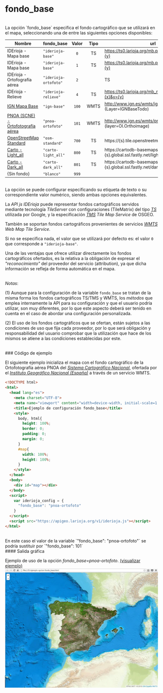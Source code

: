 # fondo_base
<br />
La opción `fondo_base` especifica el fondo cartográfico que se utilizará en el mapa, seleccionando una de entre las siguientes opciones disponibles:

|Nombre|fondo_base|Valor|Tipo|url
------|------|:----:|:----:|-----
IDErioja - Mapa base|`"iderioja-base"`|`0`|TS|https://ts0.larioja.org/mb.php?z={z}&x={x}&y={y}
IDErioja - Mapa base|`"iderioja-base"`|`1`|TS|https://ts0.larioja.org/mb.php?z={z}&x={x}&y={y}
IDErioja - Ortofografía aérea|`"iderioja-ortofoto"`|`2`||TS|https://ts0.larioja.org/mb_raster.php?z={z}&x={x}&y={y}
IDErioja - Relieve|`"iderioja-relieve"`|`4`|TS|https://ts0.larioja.org/mb_relieve.php?z={z}&x={x}&y={y}
[IGN Mapa Base](http://www.ign.es/wmts/ign-base?request=GetCapabilities&service=WMTS)|`"ign-base"`|`100`|WMTS|http://www.ign.es/wmts/ign-base (Layer=IGNBaseTodo)
[PNOA (SCNE) - Ortofotografía aérea](http://www.ign.es/wmts/pnoa-ma?request=GetCapabilities&service=WMTS)|`"pnoa-ortofoto"`|`101`|WMTS|http://www.ign.es/wmts/pnoa-ma (layer=OI.Orthoimage)
[OpenStreetMap Standard](http://wiki.openstreetmap.org/wiki/Standard_tile_layer)|`"osm-standard"`|`700`|TS|https://{s}.tile.openstreetmap.org/{z}/{x}/{y}.png
[Carto - Light_all](https://carto.com/location-data-services/basemaps/)|`"carto-light_all"`|`800`|TS|https://cartodb-basemaps-{s}.global.ssl.fastly.net/light_all/{z}/{x}/{y}.png
[Carto - Dark_all](https://carto.com/location-data-services/basemaps/)|`"carto-dark_all"`|`801`|TS|https://cartodb-basemaps-{s}.global.ssl.fastly.net/dark_all/{z}/{x}/{y}.png
{Sin fondo}|`"blanco"`|`999`| | 

<br />La opción se puede configurar especificando su etiqueta de texto o su correspondiente valor numérico, siendo ambas opciones equivalentes.

La *API js IDErioja* puede representar fondos cartográficos servidos mediante tecnología *TileServer* con configuraciones (TileMatrix) del tipo [*TS*](https://developers.google.com/maps/documentation/javascript/maptypes) utilizada por Google, y la especificación [*TMS*](http://wiki.osgeo.org/wiki/Tile_Map_Service_Specification) *Tile Map Service* de OSGEO.

También se soportan fondos cartográficos provenientes de servicios [*WMTS*](http://www.opengeospatial.org/standards/wmts) *Web Map Tile Service*.

Si no se especifica nada, el valor que se utilizará por defecto es:  el valor `0` que corresponde a `"iderioja-base"`.

Una de las ventajas que ofrece utilizar directamente los fondos cartográficos ofertados, es la relativa a la obligación de expresar el *"reconocimiento"* del proveedor del servicio (attribution), ya que dicha información se refleja de forma automática en el mapa.

<br />*Notas*:

(1) Aunque para la configuración de la variable `fondo_base` se tratan de la misma forma los fondos cartográficos TS/TMS y WMTS, los *métodos* que emplea internamente la API para su configuración y que el usuario podría utilizar, son muy diferentes, por lo que este aspecto deberá ser tenido en cuenta en el caso de abordar una configuración personalizada.

(2) El uso de los fondos cartográficos que se ofertan, están sujetos a las condiciones de uso que fija cada proveedor, por lo que será obligación y responsabilidad del usuario comprobar que la utilización que hace de los mismos se atiene a las condiciones establecidas por este.


<br />
### Código de ejemplo
<br />

El siguiente ejemplo inicializa el mapa con el fondo cartográfico de la Ortofotografía aérea PNOA del [*Sistema Cartográfico Nacional*](http://www.scne.es/), ofertada por el [*Instituto Geográfico Nacional (España)*](http://www.ign.es/ign/main/index.do) a través de un servicio WMTS.

```html
<!DOCTYPE html>
<html>
  <head lang="es">
    <meta charset="UTF-8">
    <meta name="viewport" content="width=device-width, initial-scale=1.0, maximum-scale=1.0, user-scalable=no" />
    <title>Ejemplo de configuración fondo_base</title>
    <style>
      body, html{
        height: 100%;
        border: 0;
        padding: 0;
        margin: 0;
      }
      #map{
        width: 100%;
        height: 100%;
      }
    </style>
  </head>
  <body>
    <div id="map"></div>
  </body>
  <script>
    var iderioja_config = {
      "fondo_base": "pnoa-ortofoto"
    }
  </script>
  <script src="https://apigeo.larioja.org/v1/iderioja.js"></script>
</html>
```
<br />
En este caso el valor de la variable `"fondo_base": "pnoa-ortofoto"` se podría sustituir por `"fondo_base": 101`

<br />
#### Salida gráfica
<br />

Ejemplo de uso de la opción *fondo_base=pnoa-ortofoto*. [(visualizar ejemplo)](https://iderioja.github.io/doc_api_iderioja/ejemplo_opcion_fondo_base)
![Ejemplo de uso de la opción fondo_base](/img/opciones_fondo_base_salida_grafica.jpg "Ejemplo de uso de la opción fondo_base")
